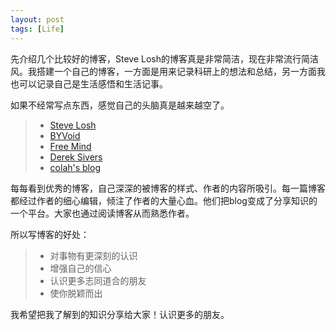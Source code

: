 ```yaml
---
layout: post
tags: [Life]
---
```


先介绍几个比较好的博客，Steve Losh的博客真是非常简洁，现在非常流行简洁风。我搭建一个自己的博客，一方面是用来记录科研上的想法和总结，另一方面我也可以记录自己是生活感悟和生活记事。

如果不经常写点东西，感觉自己的头脑真是越来越空了。

> * [Steve Losh](http://stevelosh.com/)
> * [BYVoid](https://www.byvoid.com/)
> * [Free Mind](http://freemind.pluskid.org/)
> * [Derek Sivers](https://sivers.org/)
> * [colah's blog](http://colah.github.io)

每每看到优秀的博客，自己深深的被博客的样式、作者的内容所吸引。每一篇博客都经过作者的细心编辑，倾注了作者的大量心血。他们把blog变成了分享知识的一个平台。大家也通过阅读博客从而熟悉作者。

所以写博客的好处：
> * 对事物有更深刻的认识
> * 增强自己的信心
> * 认识更多志同道合的朋友
> * 使你脱颖而出

我希望把我了解到的知识分享给大家！认识更多的朋友。